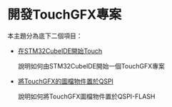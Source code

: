 # 開發TouchGFX專案

本主題分為底下二個項目：

- [在STM32CubeIDE開始Touch](README_STM32CubeIDE-TouchGFX-QSPI.md)

  說明如何由STM32CubeIDE開始一個TouchGFX專案

- [將TouchGFX的圖檔物件置於QSPI](README_STM32CubeIDE-TouchGFX-QSPI.md)

  說明如何將TouchGFX圖檔物件置於QSPI-FLASH

